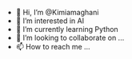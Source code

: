 - 👋 Hi, I’m @Kimiamaghani
- 👀 I’m interested in AI
- 🌱 I’m currently learning Python
- 💞️ I’m looking to collaborate on ...
- 📫 How to reach me ...

<!---
Kimiamaghani/Kimiamaghani is a ✨ special ✨ repository because its `README.md` (this file) appears on your GitHub profile.
You can click the Preview link to take a look at your changes.
--->
